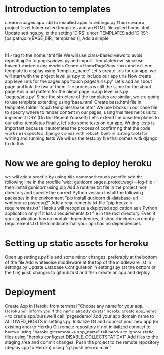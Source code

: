 # Introduction to templates
create a pages app
add to installed apps in settings.py
Then create a project-level folder called templates and an HTML file called home.html 
Update settings.py, to the setting 'DIRS' under TEMPLATES add 'DIRS': [os.path.join(BASE_DIR, 'templates')],
Add a simple <h1></h1>h1> tag to the home.html file
We will use class-based views to avoid repeating
Go to pages/views.py and import 'TemplateView' since we haven't started using models
Create a HomePageView class and call our template to display using 'template_name'
Let's create urls for our app, we will start with the project level urls.py to include our app urls
Now create app level urls for the pages app 'touch pages/urls.py'
Let's add an about page and link the two of them
The process is still the same for the about page
Add a url pattern for the about page in app level urls.py 'pages/urls.py'
Since the structure of the templates are similar, we are going to use template extending using 'base.html'
Create base.html file in templates folder 'touch templates/base.html'
We use blocks in our base file to specify where to render content in our pages, using this files helps us to implement DRY (Do Not Repeat Yourself)
Let's extend the base templates to our other templates
Finally, let's do some tests on our app, Writing tests is important because it automates the process of confirming that the
code works as expected, Django comes with robust, built-in testing tools for writing and running tests
We will us the tests.py file that comes with django to do this

# Now we are going to deploy heroku
we will add a procfile by using this command: touch procfile
add the following line in the procfile 'web: gunicorn pages_project.wsgi --log-file -'
then install gunicorn using pip
Add a runtime.txt file in the project root directory and specify the correct Python version
Install the following packages in the environment "pip install gunicorn dj-database-url whitenoise psycopg2"
Add a requirements.txt file "pip freeze > requirements.txt"
Heroku will recognize a deployed application as a Python application only if it has a requirements.txt file in the root directory. Even if your application has no module dependencies, it should include an empty requirements.txt file to indicate that your app has no dependencies.

# Setting up static assets for heroku
Open up settings.py file and some minor changes, preferably at the bottom of the file
Add whitenoise middleware at the top of the middleware list in settings.py
Update Database Configuration in settings.py (at the bottom of the file)
push changes to gitnub first and then create an app and deploy

# Deployment
 Create App in Heroku from terminal "Choose any name for your app. Heroku will inform you if the name already exists"
 heroku create app_name - to create app/ours we'll call 'pagesdemo'
 Add your app domain name to ALLOWED_HOSTS in settings.py.
 Initialize Git and connect your new app (or existing one) to Heroku Git remote repository if not initialized
 connect to heroku using "heroku git:remote -a app_name"
 tell heroku to ignore static files using "heroku config:set DISABLE_COLLECTSTATIC=1"
 Add files to the staging area and commit changes.
 Push the project to the remote repository (deploy app to Heroku) using "git push heroku main"


